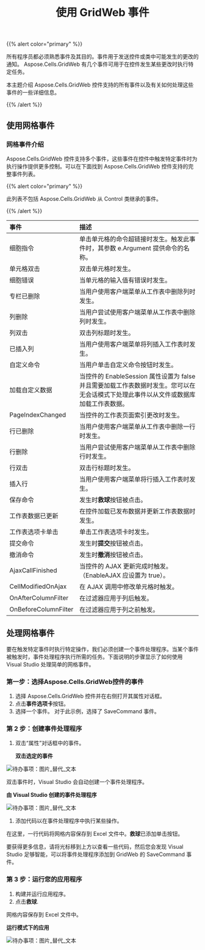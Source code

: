﻿---
title: 使用 GridWeb 事件
type: docs
weight: 70
url: /zh/net/working-with-gridweb-events/
---
{{% alert color="primary" %}} 

所有程序员都必须熟悉事件及其目的。事件用于发送控件或类中可能发生的更改的通知。 Aspose.Cells.GridWeb 有几个事件可用于在控件发生某些更改时执行特定任务。

本主题介绍 Aspose.Cells.GridWeb 控件支持的所有事件以及有关如何处理这些事件的一些详细信息。

{{% /alert %}} 
## **使用网格事件**
### **网格事件介绍**
Aspose.Cells.GridWeb 控件支持多个事件，这些事件在控件中触发特定事件时为执行操作提供更多控制。可以在下面找到 Aspose.Cells.GridWeb 控件支持的完整事件列表。

{{% alert color="primary" %}} 

此列表不包括 Aspose.Cells.GridWeb 从 Control 类继承的事件。

{{% /alert %}} 

|**事件** |**描述** |
|:- |:- |
|细胞指令|单击单元格的命令超链接时发生。触发此事件时，其参数 e.Argument 提供命令的名称。|
|单元格双击|双击单元格时发生。|
|细胞错误|当单元格的输入值有错误时发生。|
|专栏已删除|当用户使用客户端菜单从工作表中删除列时发生。|
|列删除|当用户尝试使用客户端菜单从工作表中删除列时发生。|
|列双击|双击列标题时发生。|
|已插入列|当用户使用客户端菜单将列插入工作表时发生。|
|自定义命令|当用户单击自定义命令按钮时发生。|
|加载自定义数据|当控件的 EnableSession 属性设置为 false 并且需要加载工作表数据时发生。您可以在无会话模式下处理此事件以从文件或数据库加载工作表数据。|
| PageIndexChanged|当控件的工作表页面索引更改时发生。|
|行已删除|当用户使用客户端菜单从工作表中删除一行时发生。|
|行删除|当用户尝试使用客户端菜单从工作表中删除行时发生。|
|行双击|双击行标题时发生。|
|插入行|当用户使用客户端菜单将行插入工作表时发生。|
|保存命令|发生时**救球**按钮被点击。|
|工作表数据已更新|在控件加载已发布数据并更新工作表数据时发生。|
|工作表选项卡单击|单击工作表选项卡时发生。|
|提交命令|发生时**提交**按钮被点击。|
|撤消命令|发生时**撤消**按钮被点击。|
|AjaxCallFinished|当控件的 AJAX 更新完成时触发。 （EnableAJAX 应设置为 true）。|
| CellModifiedOnAjax|在 AJAX 调用中修改单元格时触发。|
| OnAfterColumnFilter|在过滤器应用于列后触发。|
| OnBeforeColumnFilter|在过滤器应用于列之前触发。|
## **处理网格事件**
要在触发特定事件时执行特定操作，我们必须创建一个事件处理程序。当某个事件被触发时，事件处理程序执行所需的任务。下面说明的步骤显示了如何使用 Visual Studio 处理简单的网格事件。
### **第一步：选择Aspose.Cells.GridWeb控件的事件**
1. 选择 Aspose.Cells.GridWeb 控件并在右侧打开其属性对话框。
1. 点击**事件选项卡**按钮。
1. 选择一个事件。
对于此示例，选择了 SaveCommand 事件。
### **第 2 步：创建事件处理程序**
1. 双击“属性”对话框中的事件。

   **双击选定的事件** 

![待办事项：图片_替代_文本](working-with-gridweb-events_1.png)




双击事件时，Visual Studio 会自动创建一个事件处理程序。

**由 Visual Studio 创建的事件处理程序** 

![待办事项：图片_替代_文本](working-with-gridweb-events_2.png)




1. 添加代码以在事件处理程序中执行某些操作。

在这里，一行代码将网格内容保存到 Excel 文件中。**救球**已添加单击按钮。

要获得更多信息，请将光标移到上方以查看一些代码，然后您会发现 Visual Studio 足够智能，可以将事件处理程序添加到 GridWeb 的 SaveCommand 事件。
### **第 3 步：运行您的应用程序**
1. 构建并运行应用程序。
1. 点击**救球**.

网格内容保存到 Excel 文件中。

**运行模式下的应用** 

![待办事项：图片_替代_文本](working-with-gridweb-events_3.png)
